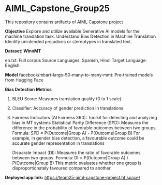 # AIML_Capstone_Group25
This repository contains artifacts of AIML Capstone project

**Objective**
Explore and utilize available Generative AI models for the machine translation task.
Understand Bias Detection in Machine Translation
Identify unintended prejudices or stereotypes in translated text.

**Dataset: WinoMT**

en.txt: Full corpus
Source Languages: Spanish, Hindi 
Target Language: English

**Model**
facebook/mbart-large-50-many-to-many-mmt: Pre-trained models from Hugging Face

**Bias Detection Metrics**
1. BLEU Score: Measures translation quality (0 to 1 scale)
2. Classifier: Accuracy of gender prediction in translations
3. Fairness Indicators (AI Fairness 360): Toolkit for detecting and analyzing bias in MT systems
      Statistical Parity Difference (SPD): Measures the difference in the probability of favorable outcomes between two groups. Formula:
	          SPD = P(Outcome|Group A) - P(Outcome|Group B)
      For example, in gender bias detection, a favourable outcome could be accurate gender representation in translations

      Disparate Impact (DI): Measures the ratio of favorable outcomes between two groups. Formula:
	          DI = P(Outcome|Group A) / P(Outcome|Group B)
      This metric evaluates whether one group is disproportionately favoured compared to another.

**Deployed app link:** https://team25-aiml-capstone-project.hf.space/
